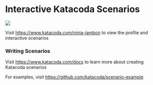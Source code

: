 # Interactive Katacoda Scenarios

[![](http://shields.katacoda.com/katacoda/ninja-jambon/count.svg)](https://www.katacoda.com/ninja-jambon "Get your profile on Katacoda.com")

Visit https://www.katacoda.com/ninja-jambon to view the profile and interactive scenarios

### Writing Scenarios
Visit https://www.katacoda.com/docs to learn more about creating Katacoda scenarios

For examples, visit https://github.com/katacoda/scenario-example
